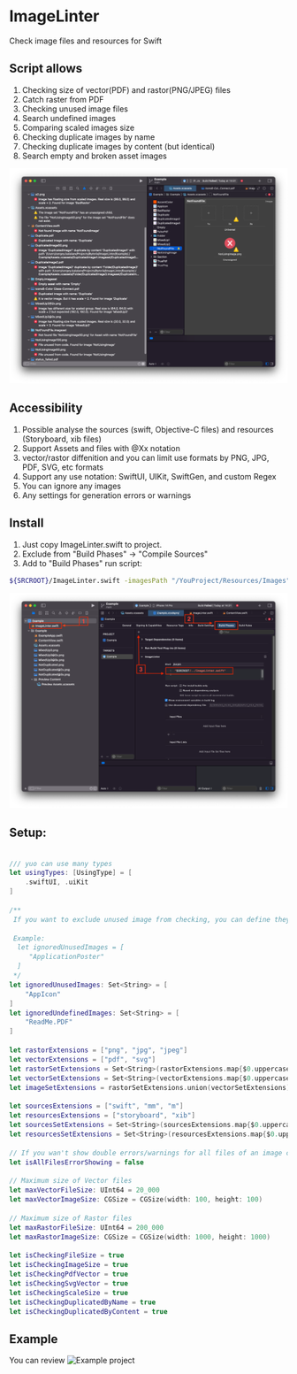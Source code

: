 # ImageLinter

Check image files and resources for Swift

## Script allows

 1. Checking size of vector(PDF) and rastor(PNG/JPEG) files
 2. Catch raster from PDF
 3. Checking unused image files
 4. Search undefined images
 5. Comparing scaled images size
 6. Checking duplicate images by name
 7. Checking duplicate images by content (but identical)
 8. Search empty and broken asset images

![](Screens/1.png)

## Accessibility

1. Possible analyse the sources (swift, Objective-C files) and resources (Storyboard, xib files)
2. Support Assets and files with @Xx notation
3. vector/rastor diffenition and you can limit use formats by PNG, JPG, PDF, SVG, etc formats
4. Support any use notation: SwiftUI, UIKit, SwiftGen, and custom Regex
5. You can ignore any images
6. Any settings for generation errors or warnings

## Install

1. Just copy ImageLinter.swift to project.
2. Exclude from "Build Phases" -> "Compile Sources"
3. Add to "Build Phases" run script: 
```bash
${SRCROOT}/ImageLinter.swift -imagesPath "/YouProject/Resources/Images" -sourcePath "/YouProject/Source"
```
![](Screens/2.png)

## Setup:

```swift

/// yuo can use many types
let usingTypes: [UsingType] = [
    .swiftUI, .uiKit
]

/**
 If you want to exclude unused image from checking, you can define they this

 Example:
  let ignoredUnusedImages = [
     "ApplicationPoster"
  ]
 */
let ignoredUnusedImages: Set<String> = [
	"AppIcon"
]
let ignoredUndefinedImages: Set<String> = [
	"ReadMe.PDF"
]

let rastorExtensions = ["png", "jpg", "jpeg"]
let vectorExtensions = ["pdf", "svg"]
let rastorSetExtensions = Set<String>(rastorExtensions.map{$0.uppercased()})
let vectorSetExtensions = Set<String>(vectorExtensions.map{$0.uppercased()})
let imageSetExtensions = rastorSetExtensions.union(vectorSetExtensions)

let sourcesExtensions = ["swift", "mm", "m"]
let resourcesExtensions = ["storyboard", "xib"]
let sourcesSetExtensions = Set<String>(sourcesExtensions.map{$0.uppercased()})
let resourcesSetExtensions = Set<String>(resourcesExtensions.map{$0.uppercased()})

// If you wan't show double errors/warnings for all files of an image change this to false
let isAllFilesErrorShowing = false

// Maximum size of Vector files
let maxVectorFileSize: UInt64 = 20_000
let maxVectorImageSize: CGSize = CGSize(width: 100, height: 100)

// Maximum size of Rastor files
let maxRastorFileSize: UInt64 = 200_000
let maxRastorImageSize: CGSize = CGSize(width: 1000, height: 1000)

let isCheckingFileSize = true
let isCheckingImageSize = true
let isCheckingPdfVector = true
let isCheckingSvgVector = true
let isCheckingScaleSize = true
let isCheckingDuplicatedByName = true
let isCheckingDuplicatedByContent = true
```

## Example

You can review ![Example project](Example)
